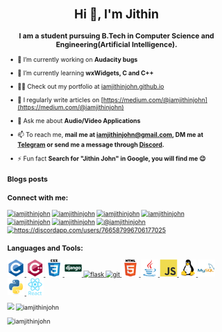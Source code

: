 <h1 align="center">Hi 👋, I'm Jithin</h1>
<h3 align="center">I am a student pursuing B.Tech in Computer Science and Engineering(Artificial Intelligence).</h3>

- 🔭 I’m currently working on **Audacity bugs**

- 🌱 I’m currently learning **wxWidgets, C and C++**

- 👨‍💻 Check out my portfolio at [iamjithinjohn.github.io](https://iamjithinjohn.github.io/)

- 📝 I regularly write articles on [https://medium.com/@iamjithinjohn](https://medium.com/@iamjithinjohn)

- 💬 Ask me about **Audio/Video Applications**

- 📫 To reach me, **mail me at [iamjithinjohn@gmail.com](mailto:iamjithinjohn@gmail.com), DM me at [Telegram](http://t.me/iamjithinjohn) or send me a message through [Discord](https://discord.com/users/766587996706177025).**

- ⚡ Fun fact **Search for "Jithin John" in Google, you will find me 😉**

### Blogs posts
<!-- BLOG-POST-LIST:START -->
<!-- BLOG-POST-LIST:END -->

<h3 align="left">Connect with me:</h3>
<p align="left">
<a href="https://dev.to/iamjithinjohn" target="blank"><img align="center" src="https://cdn.jsdelivr.net/npm/simple-icons@3.0.1/icons/dev-dot-to.svg" alt="iamjithinjohn" height="30" width="40" /></a>
<a href="https://twitter.com/iamjithinjohn" target="blank"><img align="center" src="https://cdn.jsdelivr.net/npm/simple-icons@3.0.1/icons/twitter.svg" alt="iamjithinjohn" height="30" width="40" /></a>
<a href="https://linkedin.com/in/iamjithinjohn" target="blank"><img align="center" src="https://cdn.jsdelivr.net/npm/simple-icons@3.0.1/icons/linkedin.svg" alt="iamjithinjohn" height="30" width="40" /></a>
<a href="https://stackoverflow.com/users/iamjithinjohn" target="blank"><img align="center" src="https://cdn.jsdelivr.net/npm/simple-icons@3.0.1/icons/stackoverflow.svg" alt="iamjithinjohn" height="30" width="40" /></a>
<a href="https://fb.com/iamjithinjohn" target="blank"><img align="center" src="https://cdn.jsdelivr.net/npm/simple-icons@3.0.1/icons/facebook.svg" alt="iamjithinjohn" height="30" width="40" /></a>
<a href="https://instagram.com/_jithin._.john_" target="blank"><img align="center" src="https://cdn.jsdelivr.net/npm/simple-icons@3.0.1/icons/instagram.svg" alt="iamjithinjohn" height="30" width="40" /></a>
<a href="https://medium.com/@iamjithinjohn" target="blank"><img align="center" src="https://cdn.jsdelivr.net/npm/simple-icons@3.0.1/icons/medium.svg" alt="@iamjithinjohn" height="30" width="40" /></a>
<a href="https://discord.gg/https://discordapp.com/users/766587996706177025" target="blank"><img align="center" src="https://cdn.jsdelivr.net/npm/simple-icons@3.0.1/icons/discord.svg" alt="https://discordapp.com/users/766587996706177025" height="30" width="40" /></a>
</p>

<h3 align="left">Languages and Tools:</h3>
<p align="left"> <a href="https://www.cprogramming.com/" target="_blank"> <img src="https://raw.githubusercontent.com/devicons/devicon/master/icons/c/c-original.svg" alt="c" width="40" height="40"/> </a> <a href="https://www.w3schools.com/cpp/" target="_blank"> <img src="https://raw.githubusercontent.com/devicons/devicon/master/icons/cplusplus/cplusplus-original.svg" alt="cplusplus" width="40" height="40"/> </a> <a href="https://www.w3schools.com/css/" target="_blank"> <img src="https://raw.githubusercontent.com/devicons/devicon/master/icons/css3/css3-original-wordmark.svg" alt="css3" width="40" height="40"/> </a> <a href="https://www.djangoproject.com/" target="_blank"> <img src="https://raw.githubusercontent.com/devicons/devicon/master/icons/django/django-original.svg" alt="django" width="40" height="40"/> </a> <a href="https://flask.palletsprojects.com/" target="_blank"> <img src="https://www.vectorlogo.zone/logos/pocoo_flask/pocoo_flask-icon.svg" alt="flask" width="40" height="40"/> </a> <a href="https://git-scm.com/" target="_blank"> <img src="https://www.vectorlogo.zone/logos/git-scm/git-scm-icon.svg" alt="git" width="40" height="40"/> </a> <a href="https://www.w3.org/html/" target="_blank"> <img src="https://raw.githubusercontent.com/devicons/devicon/master/icons/html5/html5-original-wordmark.svg" alt="html5" width="40" height="40"/> </a> <a href="https://www.java.com" target="_blank"> <img src="https://raw.githubusercontent.com/devicons/devicon/master/icons/java/java-original.svg" alt="java" width="40" height="40"/> </a> <a href="https://developer.mozilla.org/en-US/docs/Web/JavaScript" target="_blank"> <img src="https://raw.githubusercontent.com/devicons/devicon/master/icons/javascript/javascript-original.svg" alt="javascript" width="40" height="40"/> </a> <a href="https://www.linux.org/" target="_blank"> <img src="https://raw.githubusercontent.com/devicons/devicon/master/icons/linux/linux-original.svg" alt="linux" width="40" height="40"/> </a> <a href="https://www.mysql.com/" target="_blank"> <img src="https://raw.githubusercontent.com/devicons/devicon/master/icons/mysql/mysql-original-wordmark.svg" alt="mysql" width="40" height="40"/> </a> <a href="https://www.python.org" target="_blank"> <img src="https://raw.githubusercontent.com/devicons/devicon/master/icons/python/python-original.svg" alt="python" width="40" height="40"/> </a> <a href="https://reactjs.org/" target="_blank"> <img src="https://raw.githubusercontent.com/devicons/devicon/master/icons/react/react-original-wordmark.svg" alt="react" width="40" height="40"/> </a> </p>

<img align="left" src="https://github-readme-stats.vercel.app/api/top-langs/?username=iamjithinjohn&layout=compact&langs_count=10&&hide=python&exclude_repo = automate-the-boring-stuff-with-python,graphQL-API, poll_app, djangogirls, crack-a-laugh&theme=chartreuse-dark" />


<p>&nbsp;<img align="center" height="220" width = "400" src="https://github-readme-stats.vercel.app/api?username=iamjithinjohn&show_icons=true&theme=dracula&title_color=45ff38&text_color=ffffff&locale=en" alt="iamjithinjohn" /></p>

<p><img align="center" height="200" width = "800" src="https://github-readme-streak-stats.herokuapp.com/?user=iamjithinjohn&" alt="iamjithinjohn" /></p>
